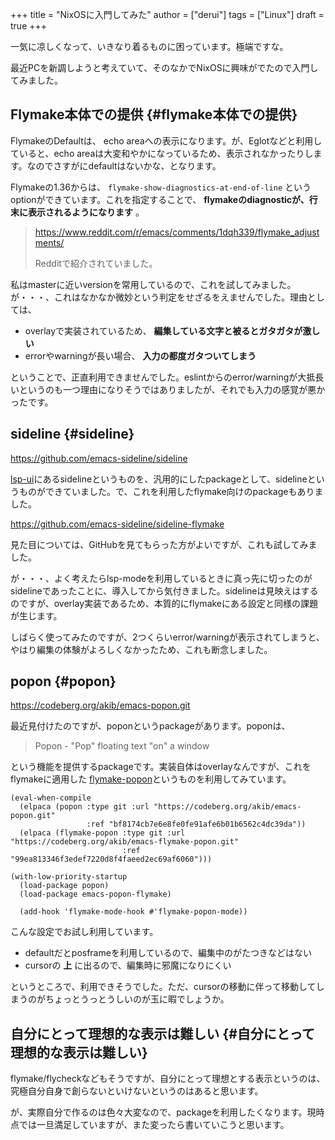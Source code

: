 +++
title = "NixOSに入門してみた"
author = ["derui"]
tags = ["Linux"]
draft = true
+++

一気に凉しくなって、いきなり着るものに困っています。極端ですな。

最近PCを新調しようと考えていて、そのなかでNixOSに興味がでたので入門してみました。

<!--more-->


## Flymake本体での提供 {#flymake本体での提供}

FlymakeのDefaultは、 echo areaへの表示になります。が、Eglotなどと利用していると、echo areaは大変和やかになっているため、表示されなかったりします。なのでさすがにdefaultはないかな、となります。

Flymakeの1.36からは、 `flymake-show-diagnostics-at-end-of-line` というoptionができています。これを指定することで、 **flymakeのdiagnosticが、行末に表示されるようになります** 。

> <https://www.reddit.com/r/emacs/comments/1dqh339/flymake_adjustments/>
>
> Redditで紹介されていました。

私はmasterに近いversionを常用しているので、これを試してみました。が・・・、これはなかなか微妙という判定をせざるをえませんでした。理由としては、

-   overlayで実装されているため、 **編集している文字と被るとガタガタが激しい**
-   errorやwarningが長い場合、 **入力の都度ガタついてしまう**

ということで、正直利用できませんでした。eslintからのerror/warningが大抵長いというのも一つ理由になりそうではありましたが、それでも入力の感覚が悪かったです。


## sideline {#sideline}

<https://github.com/emacs-sideline/sideline>

[lsp-ui](https://github.com/emacs-lsp/lsp-ui#lsp-ui-sideline)にあるsidelineというものを、汎用的にしたpackageとして、sidelineというものができていました。で、これを利用したflymake向けのpackageもありました。

<https://github.com/emacs-sideline/sideline-flymake>

見た目については、GitHubを見てもらった方がよいですが、これも試してみました。

が・・・、よく考えたらlsp-modeを利用しているときに真っ先に切ったのがsidelineであったことに、導入してから気付きました。sidelineは見映えはするのですが、overlay実装であるため、本質的にflymakeにある設定と同様の課題が生じます。

しばらく使ってみたのですが、2つくらいerror/warningが表示されてしまうと、やはり編集の体験がよろしくなかったため、これも断念しました。


## popon {#popon}

<https://codeberg.org/akib/emacs-popon.git>

最近見付けたのですが、poponというpackageがあります。poponは、

> Popon - "Pop" floating text "on" a window

という機能を提供するpackageです。実装自体はoverlayなんですが、これをflymakeに適用した [flymake-popon](https://codeberg.org/akib/emacs-flymake-popon)というものを利用してみています。

```emacs-lisp
(eval-when-compile
  (elpaca (popon :type git :url "https://codeberg.org/akib/emacs-popon.git"
                 :ref "bf8174cb7e6e8fe0fe91afe6b01b6562c4dc39da"))
  (elpaca (flymake-popon :type git :url "https://codeberg.org/akib/emacs-flymake-popon.git"
                         :ref "99ea813346f3edef7220d8f4faeed2ec69af6060")))

(with-low-priority-startup
  (load-package popon)
  (load-package emacs-popon-flymake)

  (add-hook 'flymake-mode-hook #'flymake-popon-mode))
```

こんな設定でお試し利用しています。

-   defaultだとposframeを利用しているので、編集中のがたつきなどはない
-   cursorの **上** に出るので、編集時に邪魔になりにくい

というところで、利用できそうでした。ただ、cursorの移動に伴って移動してしまうのがちょっとうっとうしいのが玉に暇でしょうか。


## 自分にとって理想的な表示は難しい {#自分にとって理想的な表示は難しい}

flymake/flycheckなどもそうですが、自分にとって理想とする表示というのは、究極自分自身で創らないといけないというのはあると思います。

が、実際自分で作るのは色々大変なので、packageを利用したくなります。現時点では一旦満足していますが、また変ったら書いていこうと思います。

